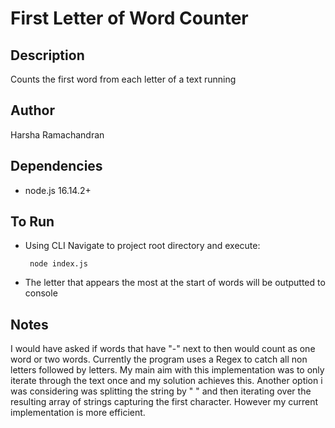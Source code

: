 # First Letter of Word Counter

## Description 

Counts the first word from each letter of a text running


## Author 
Harsha Ramachandran

## Dependencies 

* node.js 16.14.2+ 

## To Run 

* Using CLI Navigate to project root directory and execute: 

    ``` 
     node index.js 
    ```
* The letter that appears the most at the start of words will be outputted to console 



## Notes 

I would have asked if words that have "-" next to then would count as one word or two words. 
Currently the program uses a Regex to catch all non letters followed by letters. 
My main aim with this implementation was to only iterate through the text once and my solution achieves this. 
Another option i was considering was splitting the string by " " and then iterating over the resulting array of strings capturing the first character.
However my current implementation is more efficient. 
